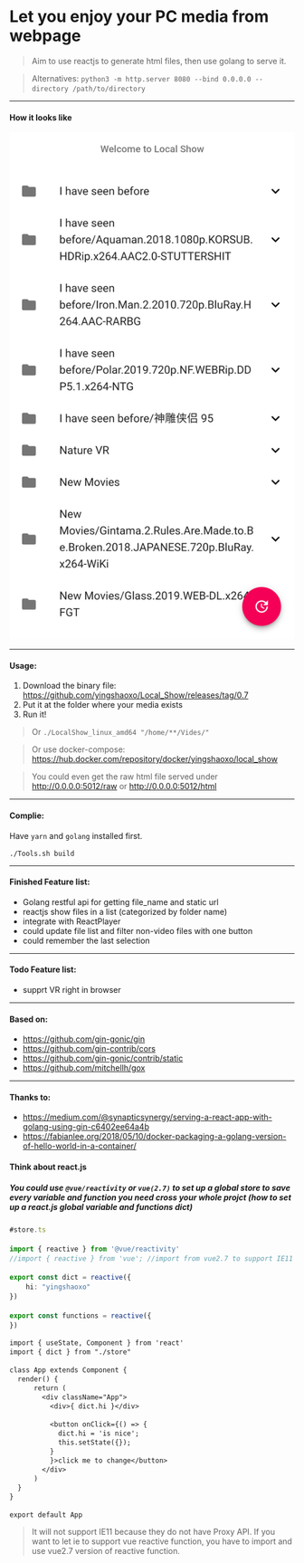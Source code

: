 # Let you enjoy your PC media from webpage


> Aim to use reactjs to generate html files, then use golang to serve it.

> Alternatives: `python3 -m http.server 8080 --bind 0.0.0.0 --directory /path/to/directory`

___

#### How it looks like

![Screen Shot](screenshot/1.png)

___

#### Usage:
1. Download the binary file: https://github.com/yingshaoxo/Local_Show/releases/tag/0.7
2. Put it at the folder where your media exists
3. Run it!

> Or `./LocalShow_linux_amd64 "/home/**/Vides/"`

> Or use docker-compose: https://hub.docker.com/repository/docker/yingshaoxo/local_show

> You could even get the raw html file served under http://0.0.0.0:5012/raw or http://0.0.0.0:5012/html

___

#### Complie:
Have `yarn` and `golang` installed first.

```
./Tools.sh build
```
___

#### Finished Feature list:

* Golang restful api for getting file_name and static url
* reactjs show files in a list (categorized by folder name)
* integrate with ReactPlayer
* could update file list and filter non-video files with one button
* could remember the last selection

___

#### Todo Feature list:

* supprt VR right in browser

___

#### Based on:

* https://github.com/gin-gonic/gin
* https://github.com/gin-contrib/cors
* https://github.com/gin-gonic/contrib/static
* https://github.com/mitchellh/gox

___

#### Thanks to:

* https://medium.com/@synapticsynergy/serving-a-react-app-with-golang-using-gin-c6402ee64a4b
* https://fabianlee.org/2018/05/10/docker-packaging-a-golang-version-of-hello-world-in-a-container/

#### Think about react.js

##### You could use `@vue/reactivity` or `vue(2.7)` to set up a global store to save every variable and function you need cross your whole projct (how to set up a react.js global variable and functions dict)
```ts
#store.ts

import { reactive } from '@vue/reactivity'
//import { reactive } from 'vue'; //import from vue2.7 to support IE11

export const dict = reactive({
    hi: "yingshaoxo"
})

export const functions = reactive({
})
```

```tsx
import { useState, Component } from 'react'
import { dict } from "./store"

class App extends Component {
  render() {
      return (
        <div className="App">
          <div>{ dict.hi }</div>

          <button onClick={() => {
            dict.hi = 'is nice';
            this.setState({});
          }
          }>click me to change</button>
        </div>
      )
  }
}

export default App
```

> It will not support IE11 because they do not have Proxy API. If you want to let ie to support vue reactive function, you have to import and use vue2.7 version of reactive function.
